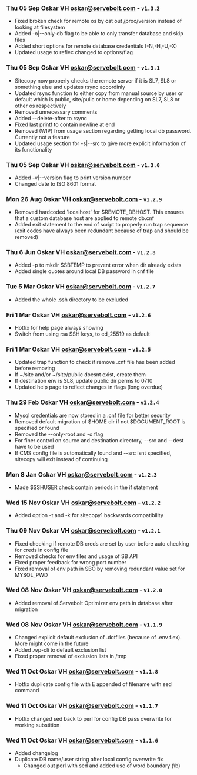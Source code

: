 ### Thu 05 Sep Oskar VH <oskar@servebolt.com> - `v1.3.2`
  - Fixed broken check for remote os by cat out /proc/version instead of looking at filesystem
  - Added -o|--only-db flag to be able to only transfer database and skip files
  - Added short options for remote database credentials (-N,-H,-U,-X)
  - Updated usage to reflec changed to options/flag

### Thu 05 Sep Oskar VH <oskar@servebolt.com> - `v1.3.1`
  - Sitecopy now properly checks the remote server if it is SL7, SL8 or something else and updates rsync accordinly
  - Updated rsync function to either copy from manual source by user or default which is public, site/pulic or home depending on SL7, SL8 or other os respectively
  - Removed unnecessary comments
  - Added --delete-after to rsync
  - Fixed last printf to contain newline at end
  - Removed (WIP) from usage section regarding getting local db password. Currently not a feature
  - Updated usage section for -s|--src to give more explicit information of its functionality

### Thu 05 Sep Oskar VH <oskar@servebolt.com> - `v1.3.0`
  - Added -v|--version flag to print version number
  - Changed date to ISO 8601 format

### Mon 26 Aug Oskar VH <oskar@servebolt.com> - `v1.2.9`
  - Removed hardcoded 'localhost' for $REMOTE_DBHOST. This ensures that a custom database host are applied to remote db.cnf
  - Added exit statement to the end of script to properly run trap sequence (exit codes have always been redundant because of trap and should be removed)

### Thu 6 Jun Oskar VH <oskar@servebolt.com> - `v1.2.8`
  - Added -p to mkdir $SBTEMP to prevent error when dir already exists
  - Added single quotes around local DB password in cnf file

### Tue 5 Mar Oskar VH <oskar@servebolt.com> - `v1.2.7`
  - Added the whole .ssh directory to be excluded

### Fri 1 Mar Oskar VH <oskar@servebolt.com> - `v1.2.6`
  - Hotfix for help page always showing
  - Switch from using rsa SSH keys, to ed_25519 as default 

### Fri 1 Mar Oskar VH <oskar@servebolt.com> - `v1.2.5`
  - Updated trap function to check if remove .cnf file has been added before removing
  - If ~/site and/or ~/site/public doesnt exist, create them
  - If destination env is SL8, update public dir perms to 0710
  - Updated help page to reflect changes in flags (long overdue)

### Thu 29 Feb Oskar VH <oskar@servebolt.com> - `v1.2.4`
  - Mysql credentials are now stored in a .cnf file for better security
  - Removed default migration of $HOME dir if not $DOCUMENT_ROOT is specified or found
  - Removed the --only-root and -o flag
  - For finer control on source and destination directory, --src and --dest have to be used
  - If CMS config file is automatically found and --src isnt specified, sitecopy will exit instead of continuing

### Mon 8 Jan Oskar VH <oskar@servebolt.com> - `v1.2.3`
  - Made $SSHUSER check contain periods in the if statement

### Wed 15 Nov Oskar VH <oskar@servebolt.com> - `v1.2.2`
  - Added option -t and -k for sitecopy1 backwards compatibility

### Thu 09 Nov Oskar VH <oskar@servebolt.com> - `v1.2.1`
  - Fixed checking if remote DB creds are set by user before auto checking for creds in config file
  - Removed checks for env files and usage of SB API
  - Fixed proper feedback for wrong port number
  - Fixed removal of env path in SBO by removing redundant value set for MYSQL_PWD

### Wed 08 Nov Oskar VH <oskar@servebolt.com> - `v1.2.0`
  - Added removal of Servebolt Optimizer env path in database after migration

### Wed 08 Nov Oskar VH <oskar@servebolt.com> - `v1.1.9`
  - Changed explicit default exclusion of .dotfiles (because of .env f.ex). More might come in the future
  - Added .wp-cli to default exclusion list
  - Fixed proper removal of exclusion lists in /tmp

### Wed 11 Oct Oskar VH <oskar@servebolt.com> - `v1.1.8`
  - Hotfix duplicate config file with E appended of filename with sed command

### Wed 11 Oct Oskar VH <oskar@servebolt.com> - `v1.1.7`
  - Hotfix changed sed back to perl for config DB pass overwrite for working substition

### Wed 11 Oct Oskar VH <oskar@servebolt.com> - `v1.1.6`
  - Added changelog
  - Duplicate DB name/user string after local config overwrite fix
    - Changed out perl with sed and added use of word boundary (\b)
